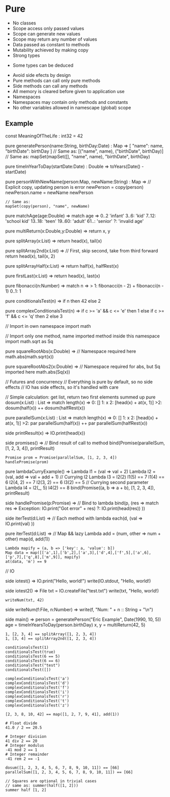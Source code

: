# Pure

 - No classes
 - Scope access only passed values
 - Scope can generate new values
 - Scope may return any number of values
 - Data passed as constant to methods
 - Mutability achieved by making copy
 - Strong types
  * Some types can be deduced
 - Avoid side efects by design
 - Pure methods can call only pure methods
 - Side methods can call any methods
 - All memory is cleared before given to application use
 - Namespaces
 - Namespaces may contain only methods and constants
 - No other variables allowed in namescape (global) scope


## Example

const MeaningOfTheLife : int32 = 42

pure generatePerson(name:String, birthDay:Date) : Map =>
    [
        "name": name,
        "birthDate": birthDay
    ]
    // Same as:
    [("name", name), ("birthDate", birthDay)]
    // Same as:
    mapSet(mapSet([], "name", name), "birthDate", birthDay)

pure timeInYearToDay(startDate:Date) : Double =>
    toYears(Date() - startDate)

pure personWithNewName(person:Map, newName:String) : Map =>
    // Explicit copy, updating person is error
    newPerson = copy(person)
    newPerson.name = newName
    newPerson

    // Same as:
    mapSet(copy(person), "name", newName)

pure matchAge(age:Double) =>
    match age =>
        0..2 'infant'
        3..6: 'kid'
        7..12: 'school kid'
        13..18: 'teen'
        19..60: 'adult'
        61..: 'senior'
        ?: 'invalid age'

pure multiReturn(x:Double,y:Double)  =>
    return x, y

pure splitArray(x:List) =>
    return head(x), tail(x)

pure splitArray2nd(x:List) =>
    // First, skip second, take from third forward
    return head(x), tail(x, 2)

pure splitArrayHalf(x:List) =>
    return half(x), halfRest(x)

pure firstLast(x:List) =>
    return head(x), last(x)

pure fibonacci(n:Number) =>
    match n =>
        > 1: fibonacci(n - 2) + fibonacci(n - 1)
        0..1: 1

pure conditionalsTest(n) =>
    if n then 42 else 2

pure complexConditionalsTest(n) =>
    if c >= 'a' && c <= 'e'
        then 1
        else if c >= 'f' && c <= 'q'
            then 2
            else 3

// Import in own namespace
import math

// Import only one method, name imported method inside this namespace
import math.sqrt as Sq

pure squareRootAbs(x:Double) =>
    // Namespace required here
    math.abs(math.sqrt(x))

pure squareRootAbs2(x:Double) =>
    // Namespace required for abs, but Sq imported here
    math.abs(Sq(x))

// Futures and concurrency
// Everything is pure by default, so no side effects
// IO has side effects, so it's handled with care

// Simple calculation: get list, return two first elements summed up
pure dosum(x:List) : List =>
    match length(x) =>
        0: []
        1: x
        2: [head(x) + at(x, 1)]
        >2: dosum(half(x)) ++ dosum(halfRest(x))

pure parallelSum(x:List) : List =>
    match length(x) =>
        0: []
        1: x
        2: [head(x) + at(x, 1)]
        >2: par parallelSum(half(x)) ++ par parallelSum(halfRest(x))

side printResult(x) =>
    IO.print(head(x))

side promises() =>
    // Bind result of call to method
    bind(Promise(parallelSum, [1, 2, 3, 4]), printResult)

    Promise prom = Promise(parallelSum, [1, 2, 3, 4])
    handlePromise(prom)

pure lambdaCurryExample() =>
    Lambda l1 = (val => val + 2)
    Lambda l2 = (val, add => val + add + 1)
    // Currying l2
    Lambda l3 = l2(2)
    l1(5) == 7
    l1(4) == 6
    l2(4, 2) == 7
    l2(3, 2) == 6
    l3(2) == 5
    // Currying second parameter
    Lambda l4 = l2(_, 5)
    l4(2) == 8
    bind(Promise((a, b => a + b), [1, 2, 3, 4]), printResult)

side handlePromise(p:Promise) =>
    // Bind to lambda
    bind(p, (res =>
        match res =>
            Exception: IO.print("Got error" + res)
            ?: IO.print(head(res))
    ))

side iterTest(d:List) =>
    // Each method with lambda
    each(d, (val =>
        IO.print(val)
    ))

pure iterTest(d:List) =>
    // Map && lazy
    Lambda add = (num, other => num + other)
    map(d, add(1))

    Lambda mapify = (a, b => ['key': a, 'value': b])
    Map data = map([['a',1],['b',2],['a',3],['d',4],['f',5],['a',6],['p',7],['q',8],['m',9]], mapify)
    at(data, 'm') == 9

// IO

side iotest() =>
    IO.print("Hello, world!")
    write(IO.stdout, "Hello, world!)

side iotest2() =>
    File txt = IO.createFile("test.txt")
    write(txt, "Hello, world!)

    writeNum(txt, 42)

side writeNum(f:File, n:Number) =>
    write(f, "Num: " + n :: String + "\n")

side main() =>
    person = generatePerson("Eric Example", Date(1990, 10, 5))
    age = timeInYearsToDay(person.birthDay)
    x, y = multiReturn(42, 5)

    1, [2, 3, 4] == splitArray([1, 2, 3, 4])
    1, [3, 4] == splitArray2nd([1, 2, 3, 4])

    conditionalsTest(1)
    conditionalsTest(true)
    conditionalsTest(6 == 5)
    conditionalsTest(6 == 6)
    conditionalsTest("test")
    conditionalsTest([])

    complexConditionalsTest('a')
    complexConditionalsTest('d')
    complexConditionalsTest('f')
    complexConditionalsTest('i')
    complexConditionalsTest('r')
    complexConditionalsTest('t')
    complexConditionalsTest('z')

    [2, 3, 8, 10, 42] == map([1, 2, 7, 9, 41], add(1))

    # Float divide
    41.0 / 2 == 20.5

    # Integer division
    41 div 2 == 20
    # Integer modulus
    -41 mod 2 == 1
    # Integer remainder
    -41 rem 2 == -1

    dosum([1, 2, 3, 4, 5, 6, 7, 8, 9, 10, 11]) == [66]
    parallelSum([1, 2, 3, 4, 5, 6, 7, 8, 9, 10, 11]) == [66]

    // Squares are optional in trivial cases
    // same as: summer(half([1, 2]))
    summer half [1, 2]
